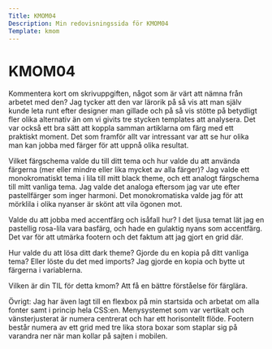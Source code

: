 ```yaml
---
Title: KMOM04
Description: Min redovisningssida för KMOM04
Template: kmom
---
```


KMOM04
==================

Kommentera kort om skrivuppgiften, något som är värt att nämna från arbetet med den?
Jag tycker att den var lärorik på så vis att man själv kunde leta runt efter designer man gillade och på så vis stötte på betydligt fler olika alternativ än om vi givits tre stycken templates att analysera. Det var också ett bra sätt att koppla samman artiklarna om färg med ett praktiskt moment. Det som framför allt var intressant var att se hur olika man kan jobba med färger för att uppnå olika resultat.

Vilket färgschema valde du till ditt tema och hur valde du att använda färgerna (mer eller mindre eller lika mycket av alla färger)?
Jag valde ett monokromatiskt tema i lila till mitt black theme, och ett analogt färgschema till mitt vanliga tema. Jag valde det analoga eftersom jag var ute efter pastellfärger som inger harmoni. Det monokromatiska valde jag för att mörklila i olika nyanser är skönt att vila ögonen mot. 

Valde du att jobba med accentfärg och isåfall hur?
I det ljusa temat lät jag en pastellig rosa-lila vara basfärg, och hade en gulaktig nyans som accentfärg. Det var för att utmärka footern och det faktum att jag gjort en grid där.

Hur valde du att lösa ditt dark theme? Gjorde du en kopia på ditt vanliga tema? Eller löste du det med imports?
Jag gjorde en kopia och bytte ut färgerna i variablerna.

Vilken är din TIL för detta kmom?
Att få en bättre förståelse för färglära.

Övrigt:
Jag har även lagt till en flexbox på min startsida och arbetat om alla fonter samt i princip hela CSS:en. Menysystemet som var vertikalt och vänsterjusterat är numera centrerat och har ett horisontellt flöde. Footern består numera av ett grid med tre lika stora boxar som staplar sig på varandra ner när man kollar på sajten i mobilen.
